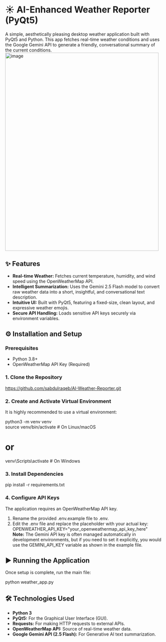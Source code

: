# **☀️ AI-Enhanced Weather Reporter (PyQt5)**

A simple, aesthetically pleasing desktop weather application built with PyQt5 and Python. This app fetches real-time weather conditions and uses the Google Gemini API to generate a friendly, conversational summary of the current conditions.
<img width="492" height="635" alt="image" src="https://github.com/user-attachments/assets/9a51c5da-aa28-4685-9c74-94e4464318e2" />

## **✨ Features**

* **Real-time Weather:** Fetches current temperature, humidity, and wind speed using the OpenWeatherMap API.
* **Intelligent Summarization:** Uses the Gemini 2.5 Flash model to convert raw weather data into a short, insightful, and conversational text description.
* **Intuitive UI:** Built with PyQt5, featuring a fixed-size, clean layout, and expressive weather emojis.
* **Secure API Handling:** Loads sensitive API keys securely via environment variables.

## **⚙️ Installation and Setup**

### **Prerequisites**

* Python 3.8+
* OpenWeatherMap API Key (Required)

### **1. Clone the Repository**

 https://github.com/sabdulraqeb/AI-Weather-Reporter.git

### **2. Create and Activate Virtual Environment**

It is highly recommended to use a virtual environment:

python3 -m venv venv  
source venv/bin/activate  # On Linux/macOS  
# or  
venv\\Scripts\\activate     # On Windows

### **3. Install Dependencies**

pip install -r requirements.txt

### **4. Configure API Keys**

The application requires an OpenWeatherMap API key.

1. Rename the provided .env.example file to .env.
2. Edit the .env file and replace the placeholder with your actual key:  
   OPENWEATHER\_API\_KEY="your\_openweathermap\_api\_key\_here"  
   **Note:** The Gemini API key is often managed automatically in development environments, but if you need to set it explicitly, you would use the GEMINI\_API\_KEY variable as shown in the example file.

## **▶️ Running the Application**

Once setup is complete, run the main file:

python weather\_app.py

## **🛠️ Technologies Used**

* **Python 3**
* **PyQt5:** For the Graphical User Interface (GUI).
* **Requests:** For making HTTP requests to external APIs.
* **OpenWeatherMap API:** Source of real-time weather data.
* **Google Gemini API (2.5 Flash):** For Generative AI text summarization.

